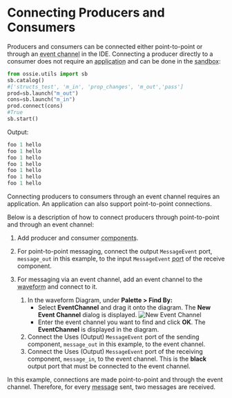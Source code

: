 # Connecting Producers and Consumers

Producers and consumers can be connected either point-to-point or through an <abbr title="See Glossary.">event channel</abbr> in the IDE. Connecting a producer directly to a consumer does not require an <abbr title="See Glossary.">application</abbr> and can be done in the <abbr title="See Glossary.">sandbox</abbr>:

```python
from ossie.utils import sb
sb.catalog()
#['structs_test', 'm_in', 'prop_changes', 'm_out','pass']
prod=sb.launch("m_out")
cons=sb.launch("m_in")
prod.connect(cons)
#True
sb.start()
```
Output:
```python
foo 1 hello
foo 1 hello
foo 1 hello
foo 1 hello
foo 1 hello
foo 1 hello
foo 1 hello
```

Connecting producers to consumers through an event channel requires an application. An application can also support point-to-point connections.

Below is a description of how to connect producers through point-to-point and through an event channel:

1.  Add producer and consumer <abbr title="See Glossary.">components</abbr>.
2.  For point-to-point messaging, connect the output `MessageEvent` port, `message_out` in this example, to the input `MessageEvent` <abbr title="See Glossary.">port</abbr> of the receive component.
3.  For messaging via an event channel, add an event channel to the <abbr title="See Glossary.">waveform</abbr> and connect to it.

    1.  In the waveform Diagram, under **Palette > Find By:**
          - Select **EventChannel** and drag it onto the diagram. The **New Event Channel** dialog is displayed.
            ![New Event Channel](../images/NewEventChannel.png)
          - Enter the event channel you want to find and click **OK**. The **EventChannel** is displayed in the diagram.
    2.  Connect the Uses (Output) `MessageEvent` port of the sending component, `message_out` in this example, to the event channel.
    3.  Connect the Uses (Output) `MessageEvent` port of the receiving component, `message_in`, to the event channel. This is the **black** output port that must be connected to the event channel.

In this example, connections are made point-to-point and through the event channel. Therefore, for every <abbr title="See Glossary.">message</abbr> sent, two messages are received.
